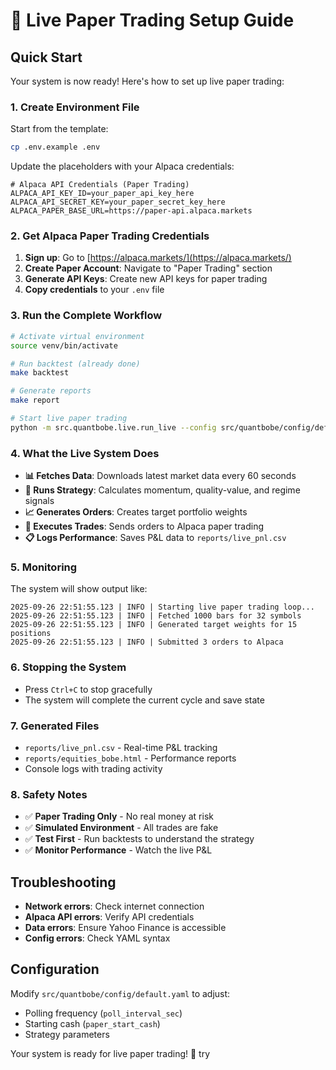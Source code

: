 # 🚀 Live Paper Trading Setup Guide

## Quick Start

Your system is now ready! Here's how to set up live paper trading:

### 1. Create Environment File

Start from the template:

```bash
cp .env.example .env
```

Update the placeholders with your Alpaca credentials:

```env
# Alpaca API Credentials (Paper Trading)
ALPACA_API_KEY_ID=your_paper_api_key_here
ALPACA_API_SECRET_KEY=your_paper_secret_key_here
ALPACA_PAPER_BASE_URL=https://paper-api.alpaca.markets
```

### 2. Get Alpaca Paper Trading Credentials

1. **Sign up**: Go to [https://alpaca.markets/](https://alpaca.markets/)
2. **Create Paper Account**: Navigate to "Paper Trading" section
3. **Generate API Keys**: Create new API keys for paper trading
4. **Copy credentials** to your `.env` file

### 3. Run the Complete Workflow

```bash
# Activate virtual environment
source venv/bin/activate

# Run backtest (already done)
make backtest

# Generate reports
make report

# Start live paper trading
python -m src.quantbobe.live.run_live --config src/quantbobe/config/default.yaml
```

### 4. What the Live System Does

- **📊 Fetches Data**: Downloads latest market data every 60 seconds
- **🧠 Runs Strategy**: Calculates momentum, quality-value, and regime signals
- **📈 Generates Orders**: Creates target portfolio weights
- **💼 Executes Trades**: Sends orders to Alpaca paper trading
- **📋 Logs Performance**: Saves P&L data to `reports/live_pnl.csv`

### 5. Monitoring

The system will show output like:
```
2025-09-26 22:51:55.123 | INFO | Starting live paper trading loop...
2025-09-26 22:51:55.123 | INFO | Fetched 1000 bars for 32 symbols
2025-09-26 22:51:55.123 | INFO | Generated target weights for 15 positions
2025-09-26 22:51:55.123 | INFO | Submitted 3 orders to Alpaca
```

### 6. Stopping the System

- Press `Ctrl+C` to stop gracefully
- The system will complete the current cycle and save state

### 7. Generated Files

- `reports/live_pnl.csv` - Real-time P&L tracking
- `reports/equities_bobe.html` - Performance reports
- Console logs with trading activity

### 8. Safety Notes

- ✅ **Paper Trading Only** - No real money at risk
- ✅ **Simulated Environment** - All trades are fake
- ✅ **Test First** - Run backtests to understand the strategy
- ✅ **Monitor Performance** - Watch the live P&L

## Troubleshooting

- **Network errors**: Check internet connection
- **Alpaca API errors**: Verify API credentials
- **Data errors**: Ensure Yahoo Finance is accessible
- **Config errors**: Check YAML syntax

## Configuration

Modify `src/quantbobe/config/default.yaml` to adjust:
- Polling frequency (`poll_interval_sec`)
- Starting cash (`paper_start_cash`)
- Strategy parameters

Your system is ready for live paper trading! 🎯
 try